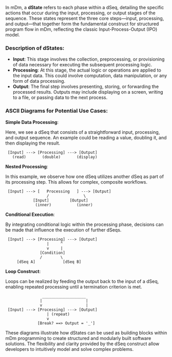 In mDm, a **dState** refers to each phase within a dSeq, detailing the specific actions that occur during the input, processing, or output stages of the sequence. These states represent the three core steps—input, processing, and output—that together form the fundamental construct for structured program flow in mDm, reflecting the classic Input-Process-Output (IPO) model.

### Description of dStates:

- **Input**: This stage involves the collection, preprocessing, or provisioning of data necessary for executing the subsequent processing logic.
- **Processing**: At this stage, the actual logic or operations are applied to the input data. This could involve computation, data manipulation, or any form of data processing.
- **Output**: The final step involves presenting, storing, or forwarding the processed results. Outputs may include displaying on a screen, writing to a file, or passing data to the next process.

### ASCII Diagrams for Potential Use Cases:

**Simple Data Processing**:

Here, we see a dSeq that consists of a straightforward input, processing, and output sequence. An example could be reading a value, doubling it, and then displaying the result.

```ascii
 [Input] ---> [Processing] ---> [Output]
   (read)       (double)       (display)
```

**Nested Processing**:

In this example, we observe how one dSeq utilizes another dSeq as part of its processing step. This allows for complex, composite workflows.

```ascii
 [Input] ---> [   Processing   ] ---> [Output]
                  /               \
            [Input]         [Output]
             (inner)           (inner)
```

**Conditional Execution**:

By integrating conditional logic within the processing phase, decisions can be made that influence the execution of further dSeqs.

```ascii
 [Input] ---> [Processing] ---> [Output]
                  |     ^
                  v     |
               [Condition]
               /        \
     [dSeq A]            [dSeq B]
```

**Loop Construct**:

Loops can be realized by feeding the output back to the input of a dSeq, enabling repeated processing until a termination criterion is met.

```ascii
                ___________________
               |                   |
               v                   |
 [Input] ---> [Processing] ---> [Output]
                  | (repeat)
                  v
              [Break? ==> Output = '_']
```

These diagrams illustrate how dStates can be used as building blocks within mDm programming to create structured and modularly built software solutions. The flexibility and clarity provided by the dSeq construct allow developers to intuitively model and solve complex problems.
